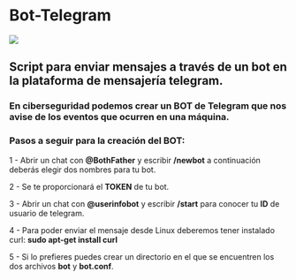 # Bot-Telegram

![](https://github.com/ridoutdev/Bot-Telegram/blob/main/logo_telegram.jpg)

## Script para enviar mensajes a través de un bot en la plataforma de mensajería telegram.

### En ciberseguridad podemos crear un BOT de Telegram que nos avise de los eventos que ocurren en una máquina.

### Pasos a seguir para la creación del BOT:
  
  1 - Abrir un chat con **@BothFather** y escribir **/newbot** a continuación deberás elegir dos nombres para tu bot.
  
  2 - Se te proporcionará el **TOKEN** de tu bot.
  
  3 - Abrir un chat con **@userinfobot** y escribir **/start** para conocer tu **ID** de usuario de telegram.
  
  4 - Para poder enviar el mensaje desde Linux deberemos tener instalado curl:
                        **sudo apt-get install curl**
                        
  5 - Si lo prefieres puedes crear un directorio en el que se encuentren los dos archivos **bot** y **bot.conf**.
